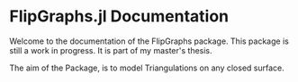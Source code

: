 # FlipGraphs.jl Documentation

Welcome to the documentation of the FlipGraphs package. 
This package is still a work in progress. It is part of my master's thesis.

The aim of the Package, is to model Triangulations on any closed surface. 
